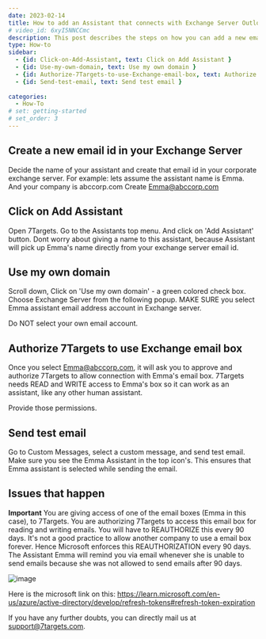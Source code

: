 ```yaml
---
date: 2023-02-14
title: How to add an Assistant that connects with Exchange Server Outlook email id
# video_id: 6xyI5NNCCmc
description: This post describes the steps on how you can add a new email id and connect it with a 7Targets AI Assistant. This enables all email communications to go via your email account. 
type: How-to
sidebar:
  - {id: Click-on-Add-Assistant, text: Click on Add Assistant }
  - {id: Use-my-own-domain, text: Use my own domain } 
  - {id: Authorize-7Targets-to-use-Exchange-email-box, text: Authorize 7Targets to use Exchange email box } 
  - {id: Send-test-email, text: Send test email } 
  
categories:
  - How-To
# set: getting-started
# set_order: 3
---
```


## Create a new email id in your Exchange Server
Decide the name of your assistant and create that email id in your corporate exchange server. 
For example: lets assume the assistant name is Emma. And your company is abccorp.com
Create Emma@abccorp.com

## Click on Add Assistant
Open 7Targets. 
Go to the Assistants top menu. 
And click on 'Add Assistant' button. 
Dont worry about giving a name to this assistant, because Assistant will pick up Emma's name directly from your exchange server email id.  

## Use my own domain
Scroll down, Click on 'Use my own domain' - a green colored check box. 
Choose Exchange Server from the following popup. 
MAKE SURE you select Emma assistant email address account in Exchange server. 

Do NOT select your own email account. 

## Authorize 7Targets to use Exchange email box
Once you select Emma@abccorp.com, it will ask you to approve and authorize 7Targets to allow connection with Emma's email box. 7Targets needs READ and WRITE access to Emma's box so it can work as an assistant, like any other human assistant. 

Provide those permissions. 

## Send test email
Go to Custom Messages, select a custom message, and send test email. 
Make sure you see the Emma Assistant in the top icon's. This ensures that Emma assistant is selected while sending the email. 

## Issues that happen 
**Important**
You are giving access of one of the email boxes (Emma in this case), to 7Targets. 
You are authorizing 7Targets to access this email box for reading and writing emails. 
You will have to REAUTHORIZE this every 90 days. 
It's not a good practice to allow another company to use a email box forever. Hence Microsoft enforces this REAUTHORIZATION every 90 days. 
The Assistant Emma will remind you via email whenever she is unable to send emails because she was not allowed to send emails after 90 days. 

![image](../../images/microsoft-block-account.png)

Here is the microsoft link on this: https://learn.microsoft.com/en-us/azure/active-directory/develop/refresh-tokens#refresh-token-expiration 

If you have any further doubts, you can directly mail us at support@7targets.com.

